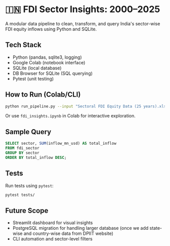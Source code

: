 # 🇮🇳 FDI Sector Insights: 2000–2025

A modular data pipeline to clean, transform, and query India's sector-wise FDI equity inflows using Python and SQLite.

## Tech Stack
- Python (pandas, sqlite3, logging)
- Google Colab (notebook interface)
- SQLite (local database)
- DB Browser for SQLite (SQL querying)
- Pytest (unit testing)

## How to Run (Colab/CLI)
```bash
python run_pipeline.py --input "Sectoral FDI Equity Data (25 years).xlsx" --db "fdi_sector.db"
````
Or use `fdi_insights.ipynb` in Colab for interactive exploration.

## Sample Query

```sql
SELECT sector, SUM(inflow_mn_usd) AS total_inflow
FROM fdi_sector
GROUP BY sector
ORDER BY total_inflow DESC;
```

## Tests

Run tests using `pytest`:

```bash
pytest tests/
```

## Future Scope

* Streamlit dashboard for visual insights
* PostgreSQL migration for handling larger database (once we add state-wise and country-wise data from DPIIT website)
* CLI automation and sector-level filters
